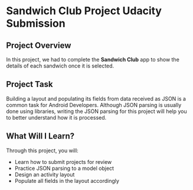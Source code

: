 # Sandwich Club Project Udacity Submission

## Project Overview
In this project, we had to complete the **Sandwich Club** app to
show the details of each sandwich once it is selected.

## Project Task

Building a layout and populating its fields from data received as JSON
is a common task for Android Developers. Although JSON parsing is usually
done using libraries, writing the JSON parsing for  this project will
help you to better understand how it is processed.

## What Will I Learn?
Through this project, you will:
- Learn how to submit projects for review
- Practice JSON parsing to a model object
- Design an activity layout
- Populate all fields in the layout accordingly


